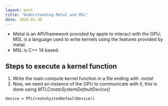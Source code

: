 ```yaml
---
layout: post
title: "Understanding Metal and MSL"
date: 2024-01-30
---
```


- Metal is an API/framework provided by apple to interact with the GPU; MSL is a language used to write kernels using the features provided by metal.
- MSL is C++ 14 based.

## Steps to execute a kernel function 

1. Write the main compute kernel function in a file ending with *.metal*
2. Now, we need an instance of the GPU to communicate with it, this is done using *MTLCreateSystemDefaultDevice()*
```
device = MTLCreateSystemDefaultDevice()
```